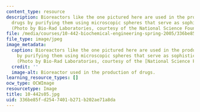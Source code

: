 ```yaml
---
content_type: resource
description: Bioreactors like the one pictured here are used in the production of
  drugs by purifying them using microscopic spheres that serve as sophisticated filters.
  (Photo by Bio-Rad Laboratories, courtesy of the National Science Foundation.)
file: /media/courses/10-442-biochemical-engineering-spring-2005/336be85fd2547401b271b202ae71a8da_10-442s05.jpg
file_type: image/jpeg
image_metadata:
  caption: Bioreactors like the one pictured here are used in the production of drugs
    by purifying them using microscopic spheres that serve as sophisticated filters.
    (Photo by Bio-Rad Laboratories, courtesy of the [National Science Foundation](http://www.nsf.gov/).)
  credit: ''
  image-alt: Bioreactor used in the production of drugs.
learning_resource_types: []
ocw_type: OCWImage
resourcetype: Image
title: 10-442s05.jpg
uid: 336be85f-d254-7401-b271-b202ae71a8da
---
```

